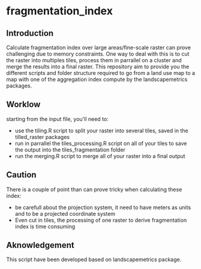 # fragmentation_index

## Introduction 
Calculate fragmentation index over large areas/fine-scale raster can prove challenging due to memory constraints. One way to deal with this is to cut the raster into multiples tiles, process them in parrallel on a cluster and merge the results into a final raster. This repository aim to provide you the different scripts and folder structure required to go from a land use map to a map with one of the aggregation index compute by the landscapemetrics packages. 


## Worklow 
starting from the input file, you'll need to: 
  + use the tiling.R script to split your raster into several tiles, saved in the tilled_raster packages
  + run in parrallel the tiles_processing.R script on all of your tiles to save the output into the tiles_fragmentation folder 
  + run the merging.R script to merge all of your raster into a final output 

## Caution 
There is a couple of point than can prove tricky when calculating these index: 
 + be carefull about the projection system, it need to have meters as units and to be a projected coordinate system 
 + Even cut in tiles, the processing of one raster to derive fragmentation index is time consuming 

## Aknowledgement 
This script have been developed based on landscapemetrics package. 
